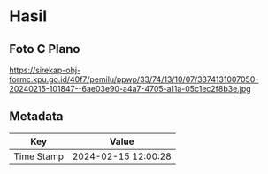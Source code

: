 # Hasil

## Foto C Plano

https://sirekap-obj-formc.kpu.go.id/40f7/pemilu/ppwp/33/74/13/10/07/3374131007050-20240215-101847--6ae03e90-a4a7-4705-a11a-05c1ec2f8b3e.jpg


## Metadata

| Key        | Value               |
| ---------- | ------------------- |
| Time Stamp | 2024-02-15 12:00:28 |



